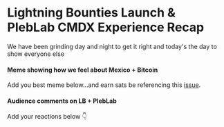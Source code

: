 # Lightning Bounties Launch & PlebLab CMDX Experience Recap

We have been grinding day and night to get it right and today's the day to show everyone else



#### Meme showing how we feel about Mexico + Bitcoin

Add you best meme below...and earn sats be referencing this [issue](https://github.com/MIT-Bitcoin-2024/demo-gitbook-blog/issues/1).&#x20;



#### Audience comments on LB + PlebLab

Add your reactions below 👇
